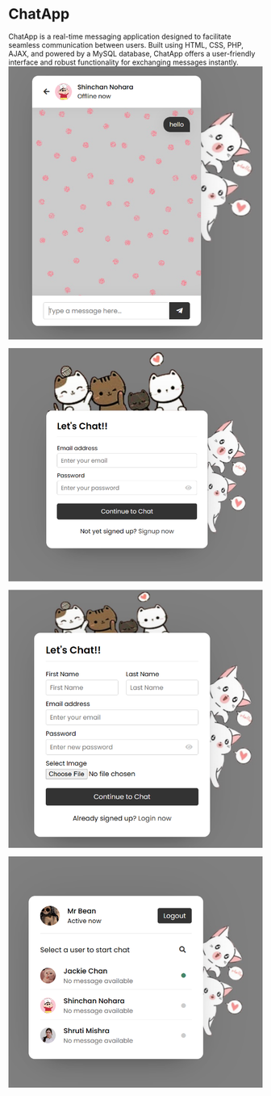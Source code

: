 # ChatApp
ChatApp is a real-time messaging application designed to facilitate seamless communication between users. Built using HTML, CSS, PHP, AJAX, and powered by a MySQL database, ChatApp offers a user-friendly interface and robust functionality for exchanging messages instantly.
![Chat Page](SnapShot%20of%20the%20ChatApp%20website/chat%20page.png)

![Login Page](SnapShot%20of%20the%20ChatApp%20website/login%20page.png)

![Signup Page](SnapShot%20of%20the%20ChatApp%20website/signup%20page.png)

![User Page](SnapShot%20of%20the%20ChatApp%20website/user%20page.png)
